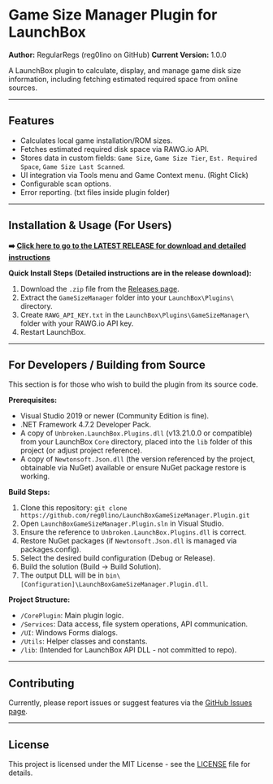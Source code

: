 # Game Size Manager Plugin for LaunchBox

**Author:** RegularRegs (reg0lino on GitHub)
**Current Version:** 1.0.0 

A LaunchBox plugin to calculate, display, and manage game disk size information, including fetching estimated required space from online sources.

---

## Features

*   Calculates local game installation/ROM sizes.
*   Fetches estimated required disk space via RAWG.io API.
*   Stores data in custom fields: `Game Size`, `Game Size Tier`, `Est. Required Space`, `Game Size Last Scanned`.
*   UI integration via Tools menu and Game Context menu. (Right Click)
*   Configurable scan options.
*   Error reporting. (txt files inside plugin folder)

---

## Installation & Usage (For Users)

**➡️ [Click here to go to the LATEST RELEASE for download and detailed instructions](https://github.com/reg0lino/LaunchBoxGameSizeManager.Plugin/releases)**


**Quick Install Steps (Detailed instructions are in the release download):**
1. Download the `.zip` file from the [Releases page](https://github.com/reg0lino/LaunchBoxGameSizeManager.Plugin/releases).
2. Extract the `GameSizeManager` folder into your `LaunchBox\Plugins\` directory.
3. Create `RAWG_API_KEY.txt` in the `LaunchBox\Plugins\GameSizeManager\` folder with your RAWG.io API key.
4. Restart LaunchBox.

---

## For Developers / Building from Source

This section is for those who wish to build the plugin from its source code.

**Prerequisites:**
*   Visual Studio 2019 or newer (Community Edition is fine).
*   .NET Framework 4.7.2 Developer Pack.
*   A copy of `Unbroken.LaunchBox.Plugins.dll` (v13.21.0.0 or compatible) from your LaunchBox `Core` directory, placed into the `lib` folder of this project (or adjust project reference).
*   A copy of `Newtonsoft.Json.dll` (the version referenced by the project, obtainable via NuGet) available or ensure NuGet package restore is working.

**Build Steps:**
1. Clone this repository: `git clone https://github.com/reg0lino/LaunchBoxGameSizeManager.Plugin.git`
2. Open `LaunchBoxGameSizeManager.Plugin.sln` in Visual Studio.
3. Ensure the reference to `Unbroken.LaunchBox.Plugins.dll` is correct.
4. Restore NuGet packages (if `Newtonsoft.Json.dll` is managed via packages.config).
5. Select the desired build configuration (Debug or Release).
6. Build the solution (Build -> Build Solution).
7. The output DLL will be in `bin\[Configuration]\LaunchBoxGameSizeManager.Plugin.dll`.

**Project Structure:**
*   `/CorePlugin`: Main plugin logic.
*   `/Services`: Data access, file system operations, API communication.
*   `/UI`: Windows Forms dialogs.
*   `/Utils`: Helper classes and constants.
*   `/lib`: (Intended for LaunchBox API DLL - not committed to repo).

---

## Contributing

Currently, please report issues or suggest features via the [GitHub Issues page](https://github.com/reg0lino/LaunchBoxGameSizeManager.Plugin/issues).

---

## License

This project is licensed under the MIT License - see the [LICENSE](LICENSE) file for details.
